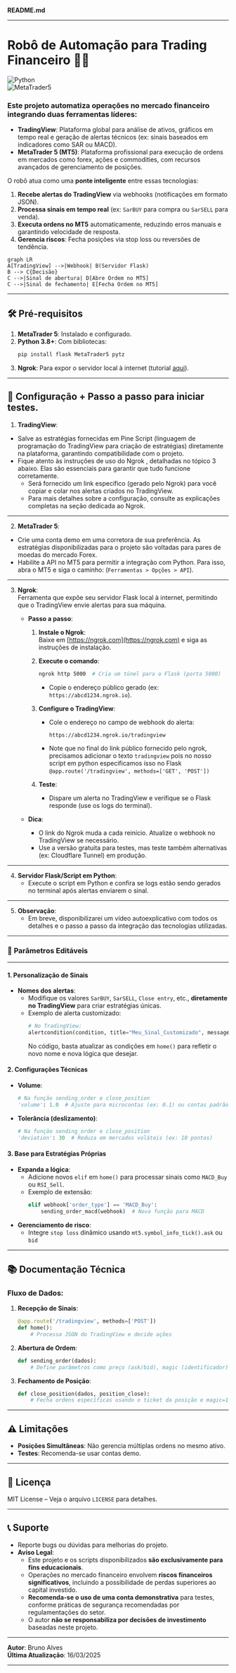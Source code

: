 **README.md**  

---

# Robô de Automação para Trading Financeiro 🤖💸  

![Python](https://img.shields.io/badge/Python-3.8+-blue)  
![MetaTrader5](https://img.shields.io/badge/MetaTrader5-ativo-brightgreen)  

### Este projeto automatiza operações no mercado financeiro **integrando duas ferramentas líderes**:  
- **TradingView**: Plataforma global para análise de ativos, gráficos em tempo real e geração de alertas técnicos (ex: sinais baseados em indicadores como SAR ou MACD).  
- **MetaTrader 5 (MT5)**: Plataforma profissional para execução de ordens em mercados como forex, ações e commodities, com recursos avançados de gerenciamento de posições.  

O robô atua como uma **ponte inteligente** entre essas tecnologias:  
1. **Recebe alertas do TradingView** via webhooks (notificações em formato JSON).  
2. **Processa sinais em tempo real** (ex: `SarBUY` para compra ou `SarSELL` para venda).  
3. **Executa ordens no MT5** automaticamente, reduzindo erros manuais e garantindo velocidade de resposta.  
4. **Gerencia riscos**: Fecha posições via stop loss ou reversões de tendência.  

```mermaid
graph LR
A[TradingView] -->|Webhook| B(Servidor Flask)
B --> C{Decisão}
C -->|Sinal de abertura| D[Abre Ordem no MT5]
C -->|Sinal de fechamento| E[Fecha Ordem no MT5]
```

---
## 🛠️ Pré-requisitos  
1. **MetaTrader 5**: Instalado e configurado.  
2. **Python 3.8+**: Com bibliotecas:  
   ```bash  
   pip install flask MetaTrader5 pytz  
   ```  
3. **Ngrok**: Para expor o servidor local à internet (tutorial [aqui](https://ngrok.com/docs)).  

---
## 🚀 Configuração +  Passo a passo para iniciar testes.  
1. **TradingView**:  
- Salve as estratégias fornecidas em Pine Script (linguagem de programação do TradingView para criação de estratégias) diretamente na plataforma, garantindo compatibilidade com o projeto.
- Fique atento às instruções de uso do Ngrok , detalhadas no tópico 3 abaixo. Elas são essenciais para garantir que tudo funcione corretamente.
  - Será fornecido um link específico (gerado pelo Ngrok) para você copiar e colar nos alertas criados no TradingView.
  - Para mais detalhes sobre a configuração, consulte as explicações completas na seção dedicada ao Ngrok.

---
2. **MetaTrader 5**:  
- Crie uma conta demo em uma corretora de sua preferência. As estratégias disponibilizadas para o projeto são voltadas para pares de moedas do mercado Forex.
- Habilite a API no MT5 para permitir a integração com Python. Para isso, abra o MT5 e siga o caminho: (`Ferramentas > Opções > API`).  

---
3. **Ngrok**:   
     Ferramenta que expõe seu servidor Flask local à internet, permitindo que o TradingView envie alertas para sua máquina.  
   - **Passo a passo**:  
     1. **Instale o Ngrok**:  
        Baixe em [https://ngrok.com](https://ngrok.com) e siga as instruções de instalação.  
     2. **Execute o comando**:  
        ```bash  
        ngrok http 5000  # Cria um túnel para o Flask (porta 5000)  
        ```  
        - Copie o endereço público gerado (ex: `https://abcd1234.ngrok.io`).  
     3. **Configure o TradingView**:  
        - Cole o endereço no campo de webhook do alerta:  
          ```  
          https://abcd1234.ngrok.io/tradingview  
          ```  
        - Note que no final do link público fornecido pelo ngrok, precisamos adicionar o texto `tradingview`
        pois no nosso script em python especificamos isso no Flask 
        `@app.route('/tradingview', methods=['GET', 'POST'])`

     4. **Teste**:  
        - Dispare um alerta no TradingView e verifique se o Flask responde (use os logs do terminal).  

   - **Dica**:  
     - O link do Ngrok muda a cada reinício. Atualize o webhook no TradingView se necessário.  
     - Use a versão gratuita para testes, mas teste também alternativas (ex: Cloudflare Tunnel) em produção. 

---
4. **Servidor Flask/Script em Python**:
    - Execute o script em Python e confira se logs estão sendo gerados no terminal após alertas enviarem o sinal.

---
5. **Observação**:
    - Em breve, disponibilizarei um vídeo autoexplicativo com todos os detalhes e o passo a passo da integração das tecnologias utilizadas. 

---
### 🎯 **Parâmetros Editáveis**  
---
#### **1. Personalização de Sinais**  
- **Nomes dos alertas**:  
  - Modifique os valores `SarBUY`, `SarSELL`, `Close entry`, etc., **diretamente no TradingView** para criar estratégias únicas.  
  - Exemplo de alerta customizado:  
    ```python
    # No TradingView:
    alertcondition(condition, title="Meu_Sinal_Customizado", message="Compra_MACD")
    ```  
    No código, basta atualizar as condições em `home()` para refletir o novo nome e nova lógica que desejar.  

#### **2. Configurações Técnicas**  
- **Volume**:  
  ```python
  # Na função sending_order e close_position
  'volume': 1.0  # Ajuste para microcontas (ex: 0.1) ou contas padrão (ex: 10.0)
  ```  
- **Tolerância (deslizamento)**:  
  ```python
  # Na função sending_order e close_position
  'deviation': 30  # Reduza em mercados voláteis (ex: 10 pontos)
  ```  

#### **3. Base para Estratégias Próprias**  
- **Expanda a lógica**:  
  - Adicione novos `elif` em `home()` para processar sinais como `MACD_Buy` ou `RSI_Sell`.  
  - Exemplo de extensão:  
    ```python
    elif webhook['order_type'] == 'MACD_Buy':
        sending_order_macd(webhook)  # Nova função para MACD 
    ```  
- **Gerenciamento de risco**:  
  - Integre `stop loss` dinâmico usando `mt5.symbol_info_tick().ask` ou `bid`


---

## 📚 Documentação Técnica  
### Fluxo de Dados:  
1. **Recepção de Sinais**:  
   ```python  
   @app.route('/tradingview', methods=['POST'])  
   def home():  
       # Processa JSON do TradingView e decide ações  
   ```  
2. **Abertura de Ordem**:  
   ```python  
   def sending_order(dados):  
       # Define parâmetros como preço (ask/bid), magic (identificador) e tolerância de deslizamento do preço da ordem 
   ```  
3. **Fechamento de Posição**:  
   ```python  
   def close_position(dados, position_close):  
       # Fecha ordens específicas usando o ticket da posição e magic=100  
   ```  

---

## ⚠️ Limitações  
- **Posições Simultâneas**: Não gerencia múltiplas ordens no mesmo ativo.  
- **Testes**: Recomenda-se usar contas demo.  

---

## 📄 Licença  
MIT License – Veja o arquivo `LICENSE` para detalhes.  

---

## 📞 Suporte  
- Reporte bugs ou dúvidas para melhorias do projeto.  
- **Aviso Legal**:  
  - Este projeto e os scripts disponibilizados **são exclusivamente para fins educacionais**.  
  - Operações no mercado financeiro envolvem **riscos financeiros significativos**, incluindo a possibilidade de perdas superiores ao capital investido.  
  - **Recomenda-se o uso de uma conta demonstrativa** para testes, conforme práticas de segurança recomendadas por regulamentações do setor.  
  - O autor **não se responsabiliza por decisões de investimento** baseadas neste projeto.    

---

**Autor**: Bruno Alves  
**Última Atualização**: 16/03/2025  

---

